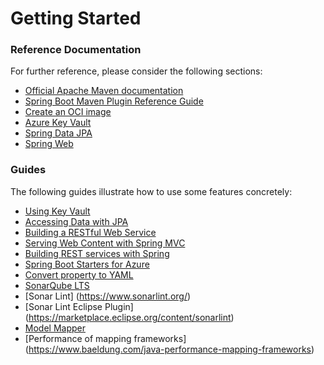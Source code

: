 # Getting Started

### Reference Documentation
For further reference, please consider the following sections:

* [Official Apache Maven documentation](https://maven.apache.org/guides/index.html)
* [Spring Boot Maven Plugin Reference Guide](https://docs.spring.io/spring-boot/docs/2.5.2/maven-plugin/reference/html/)
* [Create an OCI image](https://docs.spring.io/spring-boot/docs/2.5.2/maven-plugin/reference/html/#build-image)
* [Azure Key Vault](https://github.com/Azure/azure-sdk-for-java/tree/master/sdk/spring/azure-spring-boot-starter-keyvault-secrets)
* [Spring Data JPA](https://docs.spring.io/spring-boot/docs/2.5.2/reference/htmlsingle/#boot-features-jpa-and-spring-data)
* [Spring Web](https://docs.spring.io/spring-boot/docs/2.5.2/reference/htmlsingle/#boot-features-developing-web-applications)

### Guides
The following guides illustrate how to use some features concretely:

* [Using Key Vault](https://github.com/Azure/azure-sdk-for-java/tree/master/sdk/spring/azure-spring-boot-samples/azure-spring-boot-sample-keyvault-secrets)
* [Accessing Data with JPA](https://spring.io/guides/gs/accessing-data-jpa/)
* [Building a RESTful Web Service](https://spring.io/guides/gs/rest-service/)
* [Serving Web Content with Spring MVC](https://spring.io/guides/gs/serving-web-content/)
* [Building REST services with Spring](https://spring.io/guides/tutorials/bookmarks/)
* [Spring Boot Starters for Azure](https://docs.microsoft.com/en-us/azure/developer/java/spring-framework/spring-boot-starters-for-azure)
* [Convert property to YAML](http://www.allencoders.online/converters/props2yaml)
* [SonarQube LTS](https://www.sonarqube.org/)
* [Sonar Lint] (https://www.sonarlint.org/)
* [Sonar Lint Eclipse Plugin] (https://marketplace.eclipse.org/content/sonarlint)
* [Model Mapper](http://modelmapper.org/)
* [Performance of mapping frameworks] (https://www.baeldung.com/java-performance-mapping-frameworks)



